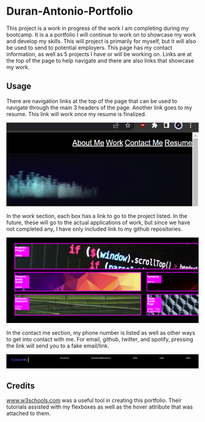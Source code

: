 # Duran-Antonio-Portfolio

This project is a work in progress of the work I am completing during my bootcamp. It is a a portfolio I will continue to work on to showcase my work and develop my skills.
This will project is primarily for myself, but it will also be used to send to potential employers. This page has my contact information, as well as 5 projects I have or will be working on.
Links are at the top of the page to help navigate and there are also links that showcase my work.

## Usage

There are navigation links at the top of the page that can be used to navigate through the main 3 headers of the page. Another link goes to my resume. This link will work once my resume is finalized.

![screenshot of navigation bar](/assets/images/navbar.PNG)

In the work section, each box has a link to go to the project listed. In the future, these will go to the actual applications of work, but since we have not completed any, I have only included link to my github repositories.

![screenshot of work section boxes](/assets/images/workboxes.PNG)

In the contact me section, my phone number is listed as well as other ways to get into contact with me. For email, github, twitter, and spotify, pressing the link will send you to a fake email/link.

![screenshot of contact me bar](/assets/images/contactme.PNG)

## Credits

www.w3schools.com was a useful tool in creating this portfolio. Their tutorials assisted with my flexboxes as well as the hover attribute that was attached to them.
